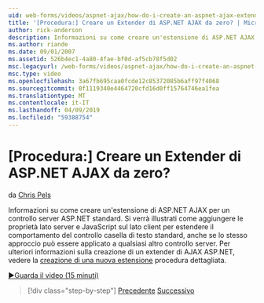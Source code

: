 ```yaml
---
uid: web-forms/videos/aspnet-ajax/how-do-i-create-an-aspnet-ajax-extender-from-scratch
title: '[Procedura:] Creare un Extender di ASP.NET AJAX da zero? | Microsoft Docs'
author: rick-anderson
description: Informazioni su come creare un'estensione di ASP.NET AJAX per un controllo server ASP.NET standard. Si verrà illustrati come aggiungere le proprietà lato server e JavaScript sul lato client...
ms.author: riande
ms.date: 09/01/2007
ms.assetid: 526b4ec1-4a80-4fae-bf0d-af5cb78f5d02
msc.legacyurl: /web-forms/videos/aspnet-ajax/how-do-i-create-an-aspnet-ajax-extender-from-scratch
msc.type: video
ms.openlocfilehash: 3a67fb695caa0fcde12c85372085b6aff97f4068
ms.sourcegitcommit: 0f1119340e4464720cfd16d0ff15764746ea1fea
ms.translationtype: MT
ms.contentlocale: it-IT
ms.lasthandoff: 04/09/2019
ms.locfileid: "59388754"
---
```

# <a name="how-do-i-create-an-aspnet-ajax-extender-from-scratch"></a>[Procedura:] Creare un Extender di ASP.NET AJAX da zero?

da [Chris Pels](https://twitter.com/chrispels)

Informazioni su come creare un'estensione di ASP.NET AJAX per un controllo server ASP.NET standard. Si verrà illustrati come aggiungere le proprietà lato server e JavaScript sul lato client per estendere il comportamento del controllo casella di testo standard, anche se lo stesso approccio può essere applicato a qualsiasi altro controllo server. Per ulteriori informazioni sulla creazione di un extender di AJAX ASP.NET, vedere la [creazione di una nuova estensione](../../overview/ajax-control-toolkit/getting-started/creating-a-custom-ajax-control-toolkit-control-extender-cs.md) procedura dettagliata.

[&#9654;Guarda il video (15 minuti)](https://channel9.msdn.com/Blogs/ASP-NET-Site-Videos/how-do-i-create-an-aspnet-ajax-extender-from-scratch)

> [!div class="step-by-step"]
> [Precedente](how-do-i-trigger-an-updatepanel-refresh-from-a-dropdownlist-control.md)
> [Successivo](how-do-i-build-custom-server-controls-that-work-with-or-without-aspnet-ajax.md)
